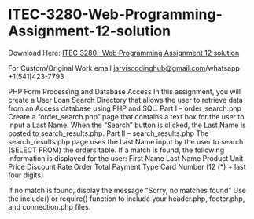 # ITEC-3280-Web-Programming-Assignment-12-solution

Download Here: [ITEC 3280– Web Programming Assignment 12 solution](https://jarviscodinghub.com/assignment/itec-3280-web-programming-assignment-12-solution/)

For Custom/Original Work email jarviscodinghub@gmail.com/whatsapp +1(541)423-7793

PHP Form Processing and Database Access
In this assignment, you will create a User Loan Search Directory that allows the user to retrieve data from an Access database using PHP and SQL.
Part I – order_search.php
Create a “order_search.php” page that contains a text box for the user to input a Last Name. When the “Search” button is clicked, the Last Name is posted to search_results.php.
Part II – search_results.php
The search_results.php page uses the Last Name input by the user to search (SELECT FROM) the orders table. If a match is found, the following information is displayed for the user:
First Name
Last Name
Product
Unit Price
Discount Rate
Order Total
Payment Type
Card Number (12 (*) + last four digits)

If no match is found, display the message “Sorry, no matches found”
Use the include() or require() function to include your header.php, footer.php, and connection.php files.

